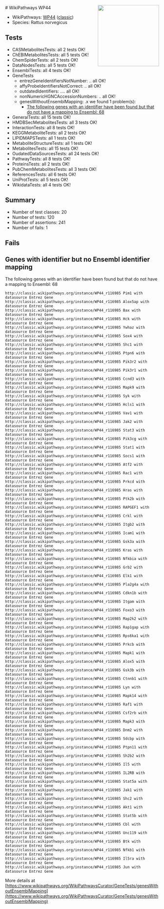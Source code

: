 <img style="float: right; width: 200px" src="https://upload.wikimedia.org/wikipedia/commons/thumb/8/83/Wplogo_with_text_500.png/640px-Wplogo_with_text_500.png" />
# WikiPathways WP44

* WikiPathways: [WP44](https://wikipathways.org/pathways/WP44) ([classic](https://classic.wikipathways.org/instance/WP44))
* Species: Rattus norvegicus
## Tests
* CASMetabolitesTests: all 2 tests OK!
* ChEBIMetabolitesTests: all 5 tests OK!
* ChemSpiderTests: all 2 tests OK!
* DataNodesTests: all 5 tests OK!
* EnsemblTests: all 4 tests OK!
* GeneTests
    * entrezGeneIdentifiersNotNumber: .. all OK!
    * affyProbeIdentifiersNotCorrect: .. all OK!
    * outdatedIdentifiers: .... all OK!
    * nonNumericHGNCAccessionNumbers: .. all OK!
    * genesWithoutEnsemblMapping: .x we found 1 problem(s):
        * [The following genes with an identifier have been found but that do not have a mapping to Ensembl: 68](#c4e543b0)
* GeneralTests: all 15 tests OK!
* HMDBSecMetabolitesTests: all 3 tests OK!
* InteractionTests: all 8 tests OK!
* KEGGMetaboliteTests: all 2 tests OK!
* LIPIDMAPSTests: all 1 tests OK!
* MetaboliteStructureTests: all 1 tests OK!
* MetabolitesTests: all 15 tests OK!
* OudatedDataSourcesTests: all 24 tests OK!
* PathwayTests: all 8 tests OK!
* ProteinsTests: all 2 tests OK!
* PubChemMetabolitesTests: all 3 tests OK!
* ReferencesTests: all 6 tests OK!
* UniProtTests: all 5 tests OK!
* WikidataTests: all 4 tests OK!


## Summary

* Number of test classes: 20
* Number of tests: 120
* Number of assertions: 241
* Number of fails: 1

## Fails

<a name="c4e543b0" />

## Genes with identifier but no Ensembl identifier mapping

The following genes with an identifier have been found but that do not have a mapping to Ensembl: 68
```
http://classic.wikipathways.org/instance/WP44_r116985 Pim1 with datasource Entrez Gene
http://classic.wikipathways.org/instance/WP44_r116985 Alox5ap with datasource Entrez Gene
http://classic.wikipathways.org/instance/WP44_r116985 Bax with datasource Entrez Gene
http://classic.wikipathways.org/instance/WP44_r116985 Hck with datasource Entrez Gene
http://classic.wikipathways.org/instance/WP44_r116985 Ywhaz with datasource Entrez Gene
http://classic.wikipathways.org/instance/WP44_r116985 Sox4 with datasource Entrez Gene
http://classic.wikipathways.org/instance/WP44_r116985 Shc1 with datasource Entrez Gene
http://classic.wikipathways.org/instance/WP44_r116985 Ptpn6 with datasource Entrez Gene
http://classic.wikipathways.org/instance/WP44_r116985 Pik3r2 with datasource Entrez Gene
http://classic.wikipathways.org/instance/WP44_r116985 Pik3r1 with datasource Entrez Gene
http://classic.wikipathways.org/instance/WP44_r116985 Ccnd3 with datasource Entrez Gene
http://classic.wikipathways.org/instance/WP44_r116985 Mapk9 with datasource Entrez Gene
http://classic.wikipathways.org/instance/WP44_r116985 Syk with datasource Entrez Gene
http://classic.wikipathways.org/instance/WP44_r116985 Hcls1 with datasource Entrez Gene
http://classic.wikipathways.org/instance/WP44_r116985 Vav1 with datasource Entrez Gene
http://classic.wikipathways.org/instance/WP44_r116985 Jak2 with datasource Entrez Gene
http://classic.wikipathways.org/instance/WP44_r116985 Stat3 with datasource Entrez Gene
http://classic.wikipathways.org/instance/WP44_r116985 Pik3cg with datasource Entrez Gene
http://classic.wikipathways.org/instance/WP44_r116985 Stat1 with datasource Entrez Gene
http://classic.wikipathways.org/instance/WP44_r116985 Socs1 with datasource Entrez Gene
http://classic.wikipathways.org/instance/WP44_r116985 Atf2 with datasource Entrez Gene
http://classic.wikipathways.org/instance/WP44_r116985 Rac1 with datasource Entrez Gene
http://classic.wikipathways.org/instance/WP44_r116985 Prkcd with datasource Entrez Gene
http://classic.wikipathways.org/instance/WP44_r116985 Hras with datasource Entrez Gene
http://classic.wikipathways.org/instance/WP44_r116985 Ptk2b with datasource Entrez Gene
http://classic.wikipathways.org/instance/WP44_r116985 RAPGEF1 with datasource Entrez Gene
http://classic.wikipathways.org/instance/WP44_r116985 Crkl with datasource Entrez Gene
http://classic.wikipathways.org/instance/WP44_r116985 Itgb2 with datasource Entrez Gene
http://classic.wikipathways.org/instance/WP44_r116985 Icam1 with datasource Entrez Gene
http://classic.wikipathways.org/instance/WP44_r116985 Gsk3a with datasource Entrez Gene
http://classic.wikipathways.org/instance/WP44_r116985 Kras with datasource Entrez Gene
http://classic.wikipathways.org/instance/WP44_r116985 Nfkbia with datasource Entrez Gene
http://classic.wikipathways.org/instance/WP44_r116985 Grb2 with datasource Entrez Gene
http://classic.wikipathways.org/instance/WP44_r116985 Elk1 with datasource Entrez Gene
http://classic.wikipathways.org/instance/WP44_r116985 Pla2g4a with datasource Entrez Gene
http://classic.wikipathways.org/instance/WP44_r116985 Cdkn1b with datasource Entrez Gene
http://classic.wikipathways.org/instance/WP44_r116985 Itgam with datasource Entrez Gene
http://classic.wikipathways.org/instance/WP44_r116985 Foxo3 with datasource Entrez Gene
http://classic.wikipathways.org/instance/WP44_r116985 Map2k2 with datasource Entrez Gene
http://classic.wikipathways.org/instance/WP44_r116985 Rap1gap with datasource Entrez Gene
http://classic.wikipathways.org/instance/WP44_r116985 Rps6ka1 with datasource Entrez Gene
http://classic.wikipathways.org/instance/WP44_r116985 Prkcb with datasource Entrez Gene
http://classic.wikipathways.org/instance/WP44_r116985 Mapk1 with datasource Entrez Gene
http://classic.wikipathways.org/instance/WP44_r116985 Alox5 with datasource Entrez Gene
http://classic.wikipathways.org/instance/WP44_r116985 Gsk3b with datasource Entrez Gene
http://classic.wikipathways.org/instance/WP44_r116985 Ctnnb1 with datasource Entrez Gene
http://classic.wikipathways.org/instance/WP44_r116985 Lyn with datasource Entrez Gene
http://classic.wikipathways.org/instance/WP44_r116985 Mapk14 with datasource Entrez Gene
http://classic.wikipathways.org/instance/WP44_r116985 Raf1 with datasource Entrez Gene
http://classic.wikipathways.org/instance/WP44_r116985 Csf2rb with datasource Entrez Gene
http://classic.wikipathways.org/instance/WP44_r116985 Mapk3 with datasource Entrez Gene
http://classic.wikipathways.org/instance/WP44_r116985 Dnm2 with datasource Entrez Gene
http://classic.wikipathways.org/instance/WP44_r116985 Sdcbp with datasource Entrez Gene
http://classic.wikipathways.org/instance/WP44_r116985 Ptpn11 with datasource Entrez Gene
http://classic.wikipathways.org/instance/WP44_r116985 Sh2b2 with datasource Entrez Gene
http://classic.wikipathways.org/instance/WP44_r116985 Il5 with datasource Entrez Gene
http://classic.wikipathways.org/instance/WP44_r116985 IL2RB with datasource Entrez Gene
http://classic.wikipathways.org/instance/WP44_r116985 Stat5a with datasource Entrez Gene
http://classic.wikipathways.org/instance/WP44_r116985 Jak1 with datasource Entrez Gene
http://classic.wikipathways.org/instance/WP44_r116985 Shc2 with datasource Entrez Gene
http://classic.wikipathways.org/instance/WP44_r116985 Akt1 with datasource Entrez Gene
http://classic.wikipathways.org/instance/WP44_r116985 Stat5b with datasource Entrez Gene
http://classic.wikipathways.org/instance/WP44_r116985 Cbl with datasource Entrez Gene
http://classic.wikipathways.org/instance/WP44_r116985 Unc119 with datasource Entrez Gene
http://classic.wikipathways.org/instance/WP44_r116985 Btk with datasource Entrez Gene
http://classic.wikipathways.org/instance/WP44_r116985 Nfkb1 with datasource Entrez Gene
http://classic.wikipathways.org/instance/WP44_r116985 Il5ra with datasource Entrez Gene
http://classic.wikipathways.org/instance/WP44_r116985 Jun with datasource Entrez Gene
```

More details at [https://www.wikipathways.org/WikiPathwaysCurator/GeneTests/genesWithoutEnsemblMapping](https://www.wikipathways.org/WikiPathwaysCurator/GeneTests/genesWithoutEnsemblMapping)

